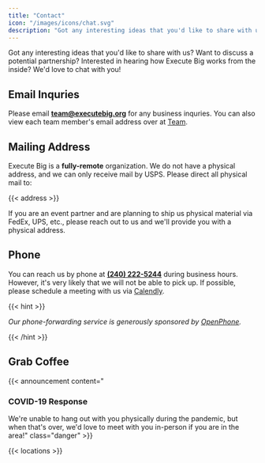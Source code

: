```yaml
---
title: "Contact"
icon: "/images/icons/chat.svg"
description: "Got any interesting ideas that you'd like to share with us? Want to discuss a potential partnership? Interested in hearing how Execute Big works from the inside? We'd love to chat with you!"
---
```


Got any interesting ideas that you'd like to share with us? Want to discuss a potential partnership? Interested in hearing how Execute Big works from the inside? We'd love to chat with you!

## Email Inquries

Please email **team@executebig.org** for any business inquries. You can also view each team member's email address over at [Team](/team).

## Mailing Address

Execute Big is a **fully-remote** organization. We do not have a physical address, and we can only receive mail by USPS. Please direct all physical mail to: 

{{< address >}}

If you are an event partner and are planning to ship us physical material via FedEx, UPS, etc., please reach out to us and we'll provide you with a physical address. 

## Phone

You can reach us by phone at **[(240) 222-5244](tel:+12402225244)** during business hours. However, it's very likely that we will not be able to pick up. If possible, please schedule a meeting with us via [Calendly](https://calendly.com/itsmingjie/chat).

{{< hint >}}
<p><i>Our phone-forwarding service is generously sponsored by <a href="https://www.openphone.co/" target="_blank">OpenPhone</a>.</i></p>
{{< /hint >}}

## Grab Coffee

<!-- Announcement Block -->
{{< announcement content="<h3>COVID-19 Response</h3>We're unable to hang out with you physically during the pandemic, but when that's over, we'd love to meet with you in-person if you are in the area!" class="danger" >}}

{{< locations >}}